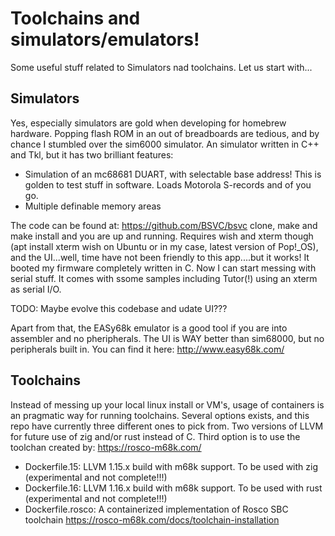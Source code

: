 # Toolchains and simulators/emulators!

Some useful stuff related to Simulators nad toolchains. Let us start with...

## Simulators
Yes, especially simulators are gold when developing for homebrew hardware. Popping flash ROM in an out of breadboards are tedious, and by chance I stumbled over the sim6000 simulator. An simulator written in C++ and Tkl, but it has two brilliant features:
- Simulation of an mc68681 DUART, with selectable base address! This is golden to test stuff in software. Loads Motorola S-records and of you go. 
- Multiple definable memory areas

The code can be found at: https://github.com/BSVC/bsvc
clone, make and make install and you are up and running. Requires wish and xterm though (apt install xterm wish on Ubuntu or in my case, latest version of Pop!_OS), and the UI...well, time have not been friendly to this app....but it works! It booted my firmware completely written in C. Now I can start messing with serial stuff. It comes with ssome samples including Tutor(!) using an xterm as serial I/O.

TODO: Maybe evolve this codebase and udate UI???

Apart from that, the EASy68k emulator is a good tool if you are into assembler and no pheripherals. The UI is WAY better than sim68000, but no peripherals built in. You can find it here: http://www.easy68k.com/


## Toolchains

Instead of messing up your local linux install or VM's, usage of containers is an pragmatic way for running toolchains.
Several options exists, and this repo have currently three different ones to pick from. Two versions of LLVM for future use of zig and/or rust instead of C.
Third option is to use the toolchan created by: https://rosco-m68k.com/ 

- Dockerfile.15: LLVM 1.15.x build with m68k support. To be used with zig (experimental and not complete!!!)
- Dockerfile.16: LLVM 1.16.x build with m68k support. To be used with rust (experimental and not complete!!!)
- Dockerfile.rosco: A containerized implementation of Rosco SBC toolchain https://rosco-m68k.com/docs/toolchain-installation